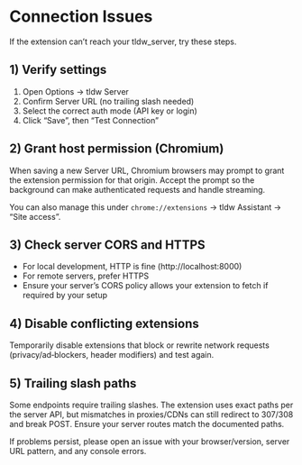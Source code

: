 # Connection Issues

If the extension can’t reach your tldw_server, try these steps.

## 1) Verify settings

1. Open Options → tldw Server
2. Confirm Server URL (no trailing slash needed)
3. Select the correct auth mode (API key or login)
4. Click “Save”, then “Test Connection”

## 2) Grant host permission (Chromium)

When saving a new Server URL, Chromium browsers may prompt to grant the extension permission for that origin. Accept the prompt so the background can make authenticated requests and handle streaming.

You can also manage this under `chrome://extensions` → tldw Assistant → “Site access”.

## 3) Check server CORS and HTTPS

- For local development, HTTP is fine (http://localhost:8000)
- For remote servers, prefer HTTPS
- Ensure your server’s CORS policy allows your extension to fetch if required by your setup

## 4) Disable conflicting extensions

Temporarily disable extensions that block or rewrite network requests (privacy/ad‑blockers, header modifiers) and test again.

## 5) Trailing slash paths

Some endpoints require trailing slashes. The extension uses exact paths per the server API, but mismatches in proxies/CDNs can still redirect to 307/308 and break POST. Ensure your server routes match the documented paths.

If problems persist, please open an issue with your browser/version, server URL pattern, and any console errors.
